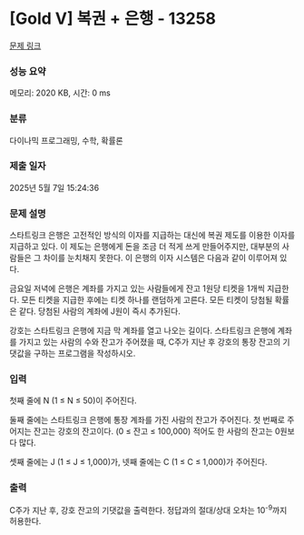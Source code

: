 # [Gold V] 복권 + 은행 - 13258 

[문제 링크](https://www.acmicpc.net/problem/13258) 

### 성능 요약

메모리: 2020 KB, 시간: 0 ms

### 분류

다이나믹 프로그래밍, 수학, 확률론

### 제출 일자

2025년 5월 7일 15:24:36

### 문제 설명

<p>스타트링크 은행은 고전적인 방식의 이자를 지급하는 대신에 복권 제도를 이용한 이자를 지급하고 있다. 이 제도는 은행에게 돈을 조금 더 적게 쓰게 만들어주지만, 대부분의 사람들은 그 차이를 눈치채지 못한다. 이 은행의 이자 시스템은 다음과 같이 이루어져 있다.</p>

<p>금요일 저녁에 은행은 계좌를 가지고 있는 사람들에게 잔고 1원당 티켓을 1개씩 지급한다. 모든 티켓을 지급한 후에는 티켓 하나를 랜덤하게 고른다. 모든 티켓이 당첨될 확률은 같다. 당첨된 사람의 계좌에 J원이 즉시 추가된다.</p>

<p>강호는 스타트링크 은행에 지금 막 계좌를 열고 나오는 길이다. 스타트링크 은행에 계좌를 가지고 있는 사람의 수와 잔고가 주어졌을 때, C주가 지난 후 강호의 통장 잔고의 기댓값을 구하는 프로그램을 작성하시오.</p>

### 입력 

 <p>첫째 줄에 N (1 ≤ N ≤ 50)이 주어진다. </p>

<p>둘째 줄에는 스타트링크 은행에 통장 계좌를 가진 사람의 잔고가 주어진다. 첫 번째로 주어지는 잔고는 강호의 잔고이다. (0 ≤ 잔고 ≤ 100,000) 적어도 한 사람의 잔고는 0원보다 많다.</p>

<p>셋째 줄에는 J (1 ≤ J ≤ 1,000)가, 넷째 줄에는 C (1 ≤ C ≤ 1,000)가 주어진다.</p>

### 출력 

 <p>C주가 지난 후, 강호 잔고의 기댓값을 출력한다. 정답과의 절대/상대 오차는 10<sup>-9</sup>까지 허용한다.</p>

